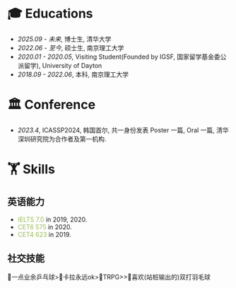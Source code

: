 
# 🎓 Educations
- *2025.09 - 未来*, 博士生, 清华大学
- *2022.06 - 至今*, 硕士生, 南京理工大学
- *2020.01 - 2020.05*, Visiting Student(Founded by IGSF, 国家留学基金委公派留学), University of Dayton
- *2018.09 - 2022.06*, 本科, 南京理工大学

<span class='anchor' id='-xshy'></span>

# 🏛️ Conference
- *2023.4*, ICASSP2024, 韩国首尔, 共一身份发表 Poster 一篇, Oral 一篇, 清华深圳研究院为合作者及第一机构.

<span class='anchor' id='-xl'></span>

# 🏋️ Skills
## 英语能力
- <font color="#9bbb59">IELTS 7.0</font> in 2019, 2020.
- <font color="#9bbb59">CET6 575</font> in 2020.
- <font color="#9bbb59">CET4 623</font> in 2019.

## 社交技能
🏓一点业余乒乓球>🎤卡拉永远ok>👥TRPG>>🏸喜欢(站桩输出的)双打羽毛球
